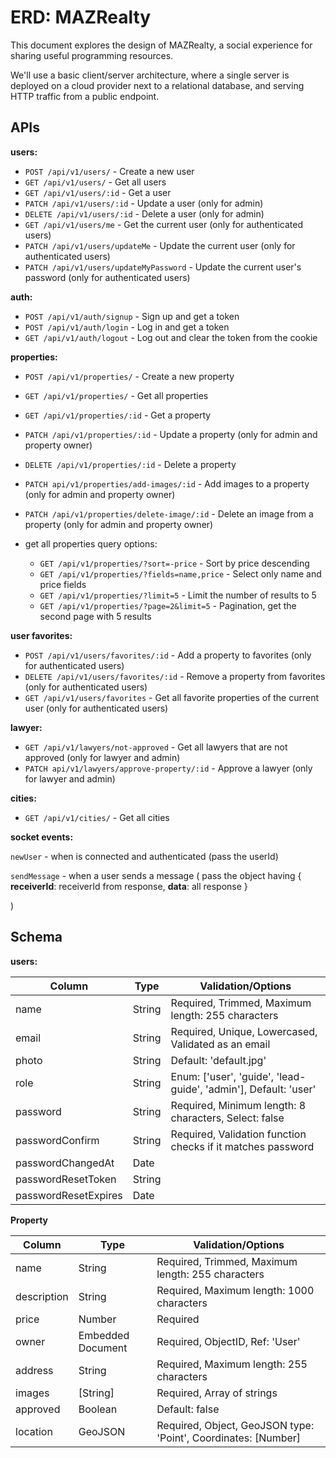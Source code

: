 # ERD: MAZRealty

This document explores the design of MAZRealty, a social experience for sharing useful programming resources.

We'll use a basic client/server architecture, where a single server is deployed on a cloud provider next to a relational database, and serving HTTP traffic from a public endpoint.

## APIs

**users:**

- `POST /api/v1/users/` - Create a new user
- `GET /api/v1/users/` - Get all users
- `GET /api/v1/users/:id` - Get a user
- `PATCH /api/v1/users/:id` - Update a user (only for admin)
- `DELETE /api/v1/users/:id` - Delete a user (only for admin)
- `GET /api/v1/users/me` - Get the current user (only for authenticated users)
- `PATCH /api/v1/users/updateMe` - Update the current user (only for authenticated users)
- `PATCH /api/v1/users/updateMyPassword` - Update the current user's password (only for authenticated users)

**auth:**

- `POST /api/v1/auth/signup` - Sign up and get a token
- `POST /api/v1/auth/login` - Log in and get a token
- `GET /api/v1/auth/logout` - Log out and clear the token from the cookie

**properties:**

- `POST /api/v1/properties/` - Create a new property
- `GET /api/v1/properties/` - Get all properties
- `GET /api/v1/properties/:id` - Get a property
- `PATCH /api/v1/properties/:id` - Update a property (only for admin and property owner)
- `DELETE /api/v1/properties/:id` - Delete a property
- `PATCH api/v1/properties/add-images/:id` - Add images to a property (only for admin and property owner)
- `PATCH /api/v1/properties/delete-image/:id` - Delete an image from a property (only for admin and property owner)

- get all properties query options:
  - `GET /api/v1/properties/?sort=-price` - Sort by price descending
  - `GET /api/v1/properties/?fields=name,price` - Select only name and price fields
  - `GET /api/v1/properties/?limit=5` - Limit the number of results to 5
  - `GET /api/v1/properties/?page=2&limit=5` - Pagination, get the second page with 5 results

**user favorites:**

- `POST /api/v1/users/favorites/:id` - Add a property to favorites (only for authenticated users)
- `DELETE /api/v1/users/favorites/:id` - Remove a property from favorites (only for authenticated users)
- `GET /api/v1/users/favorites` - Get all favorite properties of the current user (only for authenticated users)

**lawyer:**

- `GET /api/v1/lawyers/not-approved` - Get all lawyers that are not approved (only for lawyer and admin)
- `PATCH api/v1/lawyers/approve-property/:id` - Approve a lawyer (only for lawyer and admin)

**cities:**

- `GET /api/v1/cities/` - Get all cities

**socket events:**

`newUser` - when is connected and authenticated (pass the userId)

`sendMessage` - when a user sends a message (
  pass the object having {
  **receiverId**: receiverId from response,
  **data**: all response
}
  
)

## Schema

**users:**

| Column               | Type   | Validation/Options                                              |
| -------------------- | ------ | --------------------------------------------------------------- |
| name                 | String | Required, Trimmed, Maximum length: 255 characters               |
| email                | String | Required, Unique, Lowercased, Validated as an email             |
| photo                | String | Default: 'default.jpg'                                          |
| role                 | String | Enum: ['user', 'guide', 'lead-guide', 'admin'], Default: 'user' |
| password             | String | Required, Minimum length: 8 characters, Select: false           |
| passwordConfirm      | String | Required, Validation function checks if it matches password     |
| passwordChangedAt    | Date   |                                                                 |
| passwordResetToken   | String |                                                                 |
| passwordResetExpires | Date   |                                                                 |

**Property**

| Column               | Type   | Validation/Options                                              |
| -------------------- | ------ | --------------------------------------------------------------- |
| name                 | String | Required, Trimmed, Maximum length: 255 characters               |
| description          | String | Required, Maximum length: 1000 characters                       |
| price                | Number | Required                                                        |
| owner                | Embedded Document | Required, ObjectID, Ref: 'User'                      |  
| address              | String | Required, Maximum length: 255 characters                        |
| images               | [String] | Required, Array of strings                                    |
| approved             | Boolean | Default: false                                                 |
| location             | GeoJSON | Required, Object, GeoJSON type: 'Point', Coordinates: [Number] |
